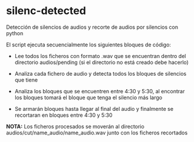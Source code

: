 # silenc-detected
Detección de silencios de audios y recorte de audios por silencios con python

El script ejecuta secuencialmente los siguientes bloques de código:

* Lee todos los ficheros con formato .wav que se encuentran dentro del directorio audios/pending (si el directorio no está creado debe hacerlo)

* Analiza cada fichero de audio y detecta todos los bloques de silencios que tiene

* Analiza los bloques que se encuentren entre 4:30 y 5:30, al encontrar los bloques tomará el bloque que tenga el silencio más largo

* Se armarán bloques hasta llegar al final del audio y finalmente se recortaran en bloques entre 4:30 y 5:30

**NOTA:**
Los ficheros procesados se moverán al directorio audios/cut/name_audio/name_audio.wav junto con los ficheros recortados

